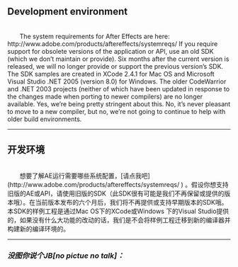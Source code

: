 ## Development environment

<br>
&#160;&#160;&#160;&#160;&#160;&#160;
The system requirements for After Effects are here:
http://www.adobe.com/products/aftereffects/systemreqs/
If you require support for obsolete versions of the application or API, use an old SDK (which we don’t maintain or provide). Six months after the current version is released, we will no longer provide or support the previous version’s SDK.
The SDK samples are created in XCode 2.4.1 for Mac OS and Microsoft Visual Studio .NET 2005 (version 8.0) for Windows. The older CodeWarrior and .NET 2003 projects (neither of which have been updated in response to the changes made when porting to newer compilers) are no longer available. Yes, we’re being pretty stringent about this. No, it’s never pleasant to move to a new compiler, but no, we’re not going to continue to help with older build environments.

***
## 开发环境

<br>
&#160;&#160;&#160;&#160;&#160;&#160;
想要了解AE运行需要哪些系统配置，[请点我吧](http://www.adobe.com/products/aftereffects/systemreqs/ ) 。假设你想支持旧版的AE或API，请使用旧版的SDK（此SDK很有可能是我们不再保留或提供的版本哦）。在当前版本发布的六个月后，我们将不再提供或支持早期版本的SDK哦。本SDK的样例工程是通过Mac OS下的XCode或Windows 下的Visual Studio提供的，如果没有什么大功能的改动的话，我们是不会将样例工程迁移到新的编译器并构建新的编译环境的。

***
### *没图你说个JB[no pictue no talk]：*
